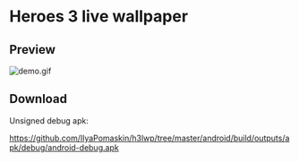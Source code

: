 # Heroes 3 live wallpaper

## Preview

![demo.gif](./demo.gif "demo.gif")

## Download

Unsigned debug apk:

https://github.com/IlyaPomaskin/h3lwp/tree/master/android/build/outputs/apk/debug/android-debug.apk

